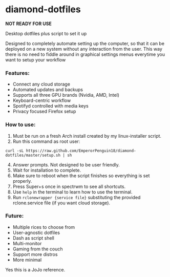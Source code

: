 # diamond-dotfiles

**NOT READY FOR USE**

Desktop dotfiles plus script to set it up

Designed to completely automate setting up the computer, so that it can be deployed on a new system without any interaction from the user. This way there is no need to fiddle around in graphical settings menus everytime you want to setup your workflow

### Features:
- Connect any cloud storage
- Automated updates and backups
- Supports all three GPU brands (Nvidia, AMD, Intel)
- Keyboard-centric workflow
- Spotifyd controlled with media keys
- Privacy focused Firefox setup

### How to use:
1. Must be run on a fresh Arch install created by my linux-installer script.
2. Run this command as root user:
```
curl -sL https://raw.github.com/EmperorPenguin18/diamond-dotfiles/master/setup.sh | sh
```
4. Answer prompts. Not designed to be user friendly.
5. Wait for installation to complete.
6. Make sure to reboot when the script finishes so everything is set properly.
7. Press Super+s once in spectrwm to see all shortcuts.
8. Use `help` in the terminal to learn how to use the terminal.
9. Run `rclonewrapper {service file}` substituting the provided rclone.service file (if you want cloud storage).

### Future:
- Multiple rices to choose from
- User-agnostic dotfiles
- Dash as script shell
- Multi-monitor
- Gaming from the couch
- Support more distros
- More minimal

Yes this is a JoJo reference.
